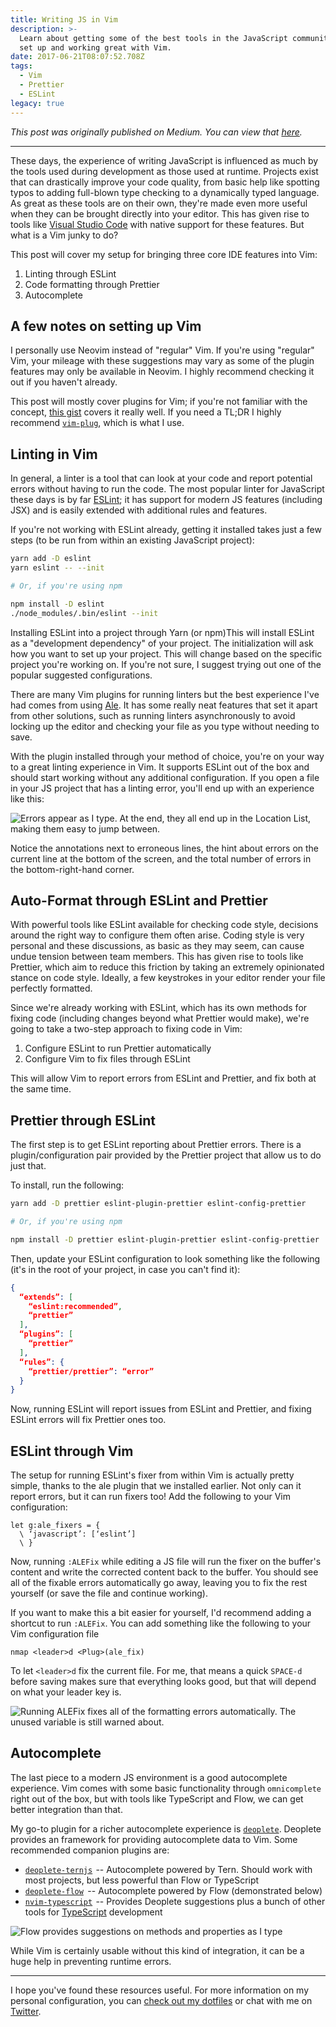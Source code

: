 ```yaml
---
title: Writing JS in Vim
description: >-
  Learn about getting some of the best tools in the JavaScript community
  set up and working great with Vim.
date: 2017-06-21T08:07:52.708Z
tags:
  - Vim
  - Prettier
  - ESLint
legacy: true
---
```


<script context="module">
    import { assets } from '$app/paths';

    const assetPath = `${assets}/tech/writing-js-in-vim`
</script>

_This post was originally published on Medium. You can view that [here](https://medium.com/@alexlafroscia/writing-js-in-vim-4c971a95fd49)._

---

These days, the experience of writing JavaScript is influenced as much by the tools used during development as those used at runtime. Projects exist that can drastically improve your code quality, from basic help like spotting typos to adding full-blown type checking to a dynamically typed language. As great as these tools are on their own, they're made even more useful when they can be brought directly into your editor. This has given rise to tools like [Visual Studio Code](https://code.visualstudio.com/) with native support for these features. But what is a Vim junky to do?

This post will cover my setup for bringing three core IDE features into Vim:

1. Linting through ESLint
2. Code formatting through Prettier
3. Autocomplete

## A few notes on setting up Vim

I personally use Neovim instead of "regular" Vim. If you're using "regular" Vim, your mileage with these suggestions may vary as some of the plugin features may only be available in Neovim. I highly recommend checking it out if you haven't already.

This post will mostly cover plugins for Vim; if you're not familiar with the concept, [this gist](https://gist.github.com/manasthakur/ab4cf8d32a28ea38271ac0d07373bb53) covers it really well. If you need a TL;DR I highly recommend [`vim-plug`](https://github.com/junegunn/vim-plug), which is what I use.

## Linting in Vim

In general, a linter is a tool that can look at your code and report potential errors without having to run the code. The most popular linter for JavaScript these days is by far [ESLint](https://eslint.org/); it has support for modern JS features (including JSX) and is easily extended with additional rules and features.

If you're not working with ESLint already, getting it installed takes just a few steps (to be run from within an existing JavaScript project):

```bash
yarn add -D eslint
yarn eslint -- --init

# Or, if you're using npm

npm install -D eslint
./node_modules/.bin/eslint --init
```

Installing ESLint into a project through Yarn (or npm)This will install ESLint as a "development dependency" of your project. The initialization will ask how you want to set up your project. This will change based on the specific project you're working on. If you're not sure, I suggest trying out one of the popular suggested configurations.

There are many Vim plugins for running linters but the best experience I've had comes from using [Ale](https://github.com/w0rp/ale). It has some really neat features that set it apart from other solutions, such as running linters asynchronously to avoid locking up the editor and checking your file as you type without needing to save.

With the plugin installed through your method of choice, you're on your way to a great linting experience in Vim. It supports ESLint out of the box and should start working without any additional configuration. If you open a file in your JS project that has a linting error, you'll end up with an experience like this:

![Errors appear as I type. At the end, they all end up in the Location List, making them easy to jump between.]({assetPath}/realtime-errors.gif)

Notice the annotations next to erroneous lines, the hint about errors on the current line at the bottom of the screen, and the total number of errors in the bottom-right-hand corner.

## Auto-Format through ESLint and Prettier

With powerful tools like ESLint available for checking code style, decisions around the right way to configure them often arise. Coding style is very personal and these discussions, as basic as they may seem, can cause undue tension between team members. This has given rise to tools like Prettier, which aim to reduce this friction by taking an extremely opinionated stance on code style. Ideally, a few keystrokes in your editor render your file perfectly formatted.

Since we're already working with ESLint, which has its own methods for fixing code (including changes beyond what Prettier would make), we're going to take a two-step approach to fixing code in Vim:

1. Configure ESLint to run Prettier automatically
2. Configure Vim to fix files through ESLint

This will allow Vim to report errors from ESLint and Prettier, and fix both at the same time.

## Prettier through ESLint

The first step is to get ESLint reporting about Prettier errors. There is a plugin/configuration pair provided by the Prettier project that allow us to do just that.

To install, run the following:

```bash
yarn add -D prettier eslint-plugin-prettier eslint-config-prettier

# Or, if you're using npm

npm install -D prettier eslint-plugin-prettier eslint-config-prettier
```

Then, update your ESLint configuration to look something like the following (it's in the root of your project, in case you can't find it):

```json
{
  “extends”: [
    “eslint:recommended”,
    “prettier”
  ],
  “plugins”: [
    “prettier”
  ],
  “rules”: {
    “prettier/prettier”: “error”
  }
}
```

Now, running ESLint will report issues from ESLint and Prettier, and fixing ESLint errors will fix Prettier ones too.

## ESLint through Vim

The setup for running ESLint's fixer from within Vim is actually pretty simple, thanks to the ale plugin that we installed earlier. Not only can it report errors, but it can run fixers too! Add the following to your Vim configuration:

```vim
let g:ale_fixers = {
  \ ‘javascript’: [‘eslint’]
  \ }
```

Now, running `:ALEFix` while editing a JS file will run the fixer on the buffer's content and write the corrected content back to the buffer. You should see all of the fixable errors automatically go away, leaving you to fix the rest yourself (or save the file and continue working).

If you want to make this a bit easier for yourself, I'd recommend adding a shortcut to run `:ALEFix`. You can add something like the following to your Vim configuration file

```vim
nmap <leader>d <Plug>(ale_fix)
```

To let `<leader>d` fix the current file. For me, that means a quick `SPACE-d` before saving makes sure that everything looks good, but that will depend on what your leader key is.

![Running ALEFix fixes all of the formatting errors automatically. The unused variable is still warned about.]({assetPath}/format-in-buffer.gif)

## Autocomplete

The last piece to a modern JS environment is a good autocomplete experience. Vim comes with some basic functionality through `omnicomplete` right out of the box, but with tools like TypeScript and Flow, we can get better integration than that.

My go-to plugin for a richer autocomplete experience is [`deoplete`](https://github.com/Shougo/deoplete.nvim). Deoplete provides an framework for providing autocomplete data to Vim. Some recommended companion plugins are:

- [`deoplete-ternjs`](https://github.com/carlitux/deoplete-ternjs)  -- Autocomplete powered by Tern. Should work with most projects, but less powerful than Flow or TypeScript
- [`deoplete-flow`](https://github.com/steelsojka/deoplete-flow)   -- Autocomplete powered by Flow (demonstrated below)
- [`nvim-typescript`](https://github.com/mhartington/nvim-typescript)  -- Provides Deoplete suggestions plus a bunch of other tools for [TypeScript](https://www.typescriptlang.org/) development

![Flow provides suggestions on methods and properties as I type]({assetPath}/flow-autocomplete.gif)

While Vim is certainly usable without this kind of integration, it can be a huge help in preventing runtime errors.

---

I hope you've found these resources useful. For more information on my personal configuration, you can [check out my dotfiles](https://github.com/alexlafroscia/dotfiles/tree/master/nvim) or chat with me on [Twitter](https://twitter.com/alexlafroscia).
